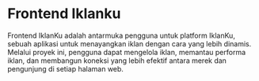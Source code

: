 # Frontend Iklanku

Frontend IklanKu adalah antarmuka pengguna untuk platform IklanKu, sebuah aplikasi untuk menayangkan iklan dengan cara yang lebih dinamis.
Melalui proyek ini, pengguna dapat mengelola iklan, memantau performa iklan, dan membangun koneksi yang lebih efektif antara merek dan pengunjung di setiap halaman web.
